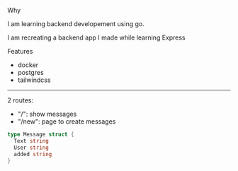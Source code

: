 Why

I am learning backend developement using go.

I am recreating a backend app I made while learning Express

Features

- docker
- postgres
- tailwindcss

---

2 routes:

- "/": show messages
- "/new": page to create messages

```go
type Message struct {
  Text string
  User string
  added string
}
```
